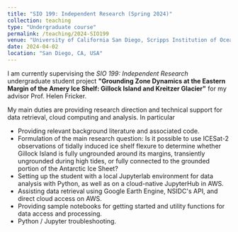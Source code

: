 ```yaml
---
title: "SIO 199: Independent Research (Spring 2024)"
collection: teaching
type: "Undergraduate course"
permalink: /teaching/2024-SIO199
venue: "University of California San Diego, Scripps Institution of Oceanography"
date: 2024-04-02
location: "San Diego, CA, USA"
---
```


I am currently supervising the *SIO 199: Independent Research* undergraduate student project **"Grounding Zone Dynamics at the Eastern Margin of the Amery Ice Shelf: Gillock Island and Kreitzer Glacier"** for my advisor Prof. Helen Fricker. 

My main duties are providing research direction and technical support for data retrieval, cloud computing and analysis. In particular
- Providing relevant background literature and associated code. 
- Formulation of the main research question: Is it possible to use ICESat-2 observations of tidally induced ice shelf flexure to determine whether Gillock Island is fully ungrounded around its margins, transiently ungrounded during high tides, or fully connected to the grounded portion of the Antarctic Ice Sheet?
- Setting up the student with a local Jupyterlab environment for data analysis with Python, as well as on a cloud-native JupyterHub in AWS. 
- Assisting data retrieval using Google Earth Engine, NSIDC's API, and direct cloud access on AWS.
- Providing sample notebooks for getting started and utility functions for data access and processing. 
- Python / Jupyter troubleshooting. 
